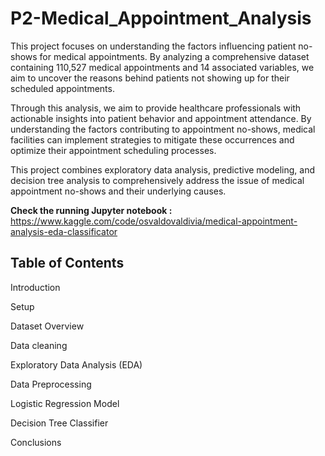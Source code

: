 
# P2-Medical_Appointment_Analysis

  

This project focuses on understanding the factors influencing patient no-shows for medical appointments. By analyzing a comprehensive dataset containing 110,527 medical appointments and 14 associated variables, we aim to uncover the reasons behind patients not showing up for their scheduled appointments.

Through this analysis, we aim to provide healthcare professionals with actionable insights into patient behavior and appointment attendance. By understanding the factors contributing to appointment no-shows, medical facilities can implement strategies to mitigate these occurrences and optimize their appointment scheduling processes.
  

This project combines exploratory data analysis, predictive modeling, and decision tree analysis to comprehensively address the issue of medical appointment no-shows and their underlying causes.
  
**Check the running Jupyter notebook :** https://www.kaggle.com/code/osvaldovaldivia/medical-appointment-analysis-eda-classificator

## Table of Contents

Introduction

Setup

Dataset Overview

Data cleaning

Exploratory Data Analysis (EDA)

Data Preprocessing

Logistic Regression Model

Decision Tree Classifier

Conclusions
